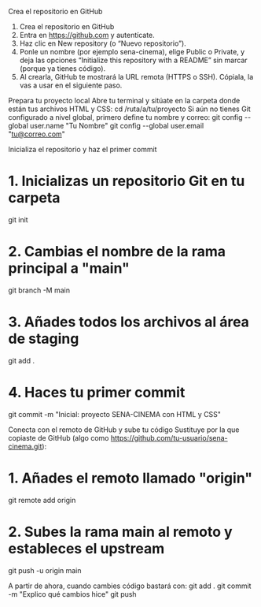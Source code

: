 Crea el repositorio en GitHub
  1. Crea el repositorio en GitHub
  2. Entra en https://github.com y autentícate.
  3. Haz clic en New repository (o “Nuevo repositorio”).
  4. Ponle un nombre (por ejemplo sena-cinema), elige Public o Private, y deja las opciones “Initialize this repository with a README” sin marcar (porque ya tienes código).
  5. Al crearla, GitHub te mostrará la URL remota (HTTPS o SSH). Cópiala, la vas a usar en el siguiente paso.

 Prepara tu proyecto local
   Abre tu terminal y sitúate en la carpeta donde están tus archivos HTML y CSS:
   cd /ruta/a/tu/proyecto
   Si aún no tienes Git configurado a nivel global, primero define tu nombre y correo:
   git config --global user.name "Tu Nombre"
   git config --global user.email "tu@correo.com"

Inicializa el repositorio y haz el primer commit
   # 1. Inicializas un repositorio Git en tu carpeta
   git init

   # 2. Cambias el nombre de la rama principal a "main"
   git branch -M main
    
   # 3. Añades todos los archivos al área de staging
   git add .
    
   # 4. Haces tu primer commit
   git commit -m "Inicial: proyecto SENA-CINEMA con HTML y CSS"
   
Conecta con el remoto de GitHub y sube tu código
Sustituye <URL-del-repo> por la que copiaste de GitHub (algo como https://github.com/tu-usuario/sena-cinema.git):

 # 1. Añades el remoto llamado "origin"
 git remote add origin <URL-del-repo>

 # 2. Subes la rama main al remoto y estableces el upstream
 git push -u origin main

 A partir de ahora, cuando cambies código bastará con:
 git add .
 git commit -m "Explico qué cambios hice"
 git push

